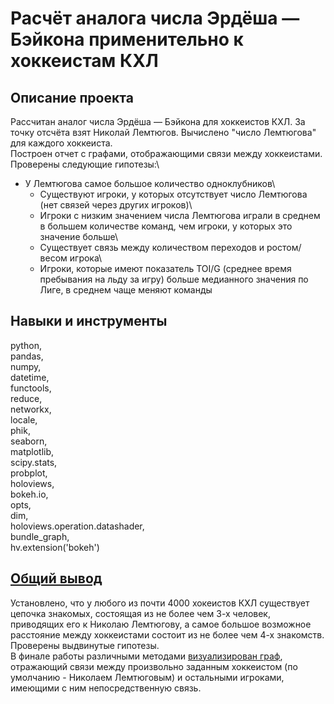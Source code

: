 # Расчёт аналога числа Эрдёша — Бэйкона применительно к хоккеистам КХЛ
## Описание проекта
Рассчитан аналог числа Эрдёша — Бэйкона для хоккеистов КХЛ. За точку отсчёта взят Николай Лемтюгов. Вычислено "число Лемтюгова" для каждого хоккеиста.\
Построен отчет с графами, отображающими связи между хоккеистами.\
Проверены следующие гипотезы:\
- У Лемтюгова самое большое количество одноклубников\
    - Существуют игроки, у которых отсутствует число Лемтюгова (нет связей через других игроков)\
    - Игроки с низким значением числа Лемтюгова играли в среднем в большем количестве команд, чем игроки, у которых это значение больше\
    - Существует связь между количеством переходов и ростом/весом игрока\
    - Игроки, которые имеют показатель TOI/G (среднее время пребывания на льду за игру) больше медианного значения по Лиге, в среднем чаще меняют команды

## Навыки и инструменты
python,\
pandas,\
numpy,\
datetime,\
functools,\
reduce,\
networkx,\
locale,\
phik,\
seaborn,\
matplotlib,\
scipy.stats,\
probplot,\
holoviews,\
bokeh.io,\
opts,\
dim,\
holoviews.operation.datashader,\
bundle_graph,\
hv.extension('bokeh')
## [Общий вывод](/Lemtyugov/Visualization_and_General_Findings.md)
Установлено, что у любого из почти 4000 хокеистов КХЛ существует цепочка знакомых, состоящая из не более чем 3-х человек, приводящих его к Николаю Лемтюгову, а самое большое возможное расстояние между хоккеистами состоит из не более чем 4-х знакомств.\
Проверены выдвинутые гипотезы.\
В финале работы различными методами [визуализирован граф](/Lemtyugov/Visualization_and_General_Findings.md), отражающий связи между произвольно заданным хоккеистом (по умолчанию - Николаем Лемтюговым) и остальными игроками, имеющими с ним непосредственную связь.
